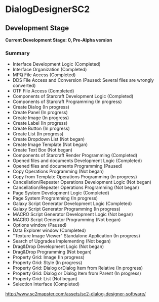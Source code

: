 # DialogDesignerSC2

## Development Stage
**Current Development Stage: 0, Pre-Alpha version**

### Summary
* Interface Development Logic (Completed)
* Interface Organization (Completed)
* MPQ File Access (Completed)
* DDS File Access and Conversion (Paused: Several files are wrongly converted)
* OTF File Access (Completed)
* Components of Starcraft Development Logic (Completed)
* Components of Starcraft Programming (In progress)
* Create Dialog (In progress)
* Create Panel (In progress)
* Create Image (In progress)
* Create Label (In progress)
* Create Button (In progress)
* Create List (In progress)
* Create Dropdown List (Not began)
* Create Image Template (Not began)
* Create Text Box (Not began)
* Components of Starcraft Render Programming (Completed)
* Opened files and documents Development Logic (Completed)
* Opened files and documents Programming (Paused)
* Copy Operations Programming (Not began)
* Copy from Template Operations Programming (In progress)
* Cancellation/Repeater Operations Development Logic (Not began)
* Cancellation/Repeater Operations Programming (Not began)
* Page System Development Logic (Completed)
* Page System Programming (In progress)
* Galaxy Script Generator Development Logic (Completed)
* Galaxy Script Generator Programming (In progress)
* MACRO Script Generator Development Logic (Not began)
* MACRO Script Generator Programming (Not began)
* Options window (Paused)
* Data Explorer window (Completed)
* "Texture Image Viewer" Standalone Application (In progress)
* Search of Upgrades Implementing (Not began)
* Drag&Drop Development Logic (Not began)
* Drag&Drop Programming (Not began)
* Property Grid: Image (In progress)
* Property Grid: Style (In progress)
* Property Grid: Dialog orDialog Item from Relative (In progress)
* Property Grid: Dialog or Dialog Item from Parent (In progress)
* Property Grid:  List (Not began)
* Selection Interface (Completed)

http://www.sc2mapster.com/assets/sc2-dialog-designer-software/
